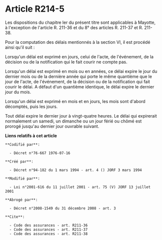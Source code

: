 # Article R214-5

Les dispositions du chapitre Ier du présent titre sont applicables à Mayotte, à l'exception de l'article R. 211-36 et du 8°
des articles R. 211-37 et R. 211-38.

Pour la computation des délais mentionnés à la section VI, il est procédé ainsi qu'il suit :

Lorsqu'un délai est exprimé en jours, celui de l'acte, de l'événement, de la décision ou de la notification qui le fait
courir ne compte pas.

Lorsqu'un délai est exprimé en mois ou en années, ce délai expire le jour du dernier mois ou de la dernière année qui porte
le même quantième que le jour de l'acte, de l'événement, de la décision ou de la notification qui fait courir le délai. A
défaut d'un quantième identique, le délai expire le dernier jour du mois.

Lorsqu'un délai est exprimé en mois et en jours, les mois sont d'abord décomptés, puis les jours.

Tout délai expire le dernier jour à vingt-quatre heures. Le délai qui expirerait normalement un samedi, un dimanche ou un
jour férié ou chômé est prorogé jusqu'au dernier jour ouvrable suivant.

**Liens relatifs à cet article**

	**Codifié par**:

	  - Décret n°76-667 1976-07-16

	**Créé par**:

	  - Décret n°94-182 du 1 mars 1994 - art. 4 () JORF 3 mars 1994

	**Modifié par**:

	  - Loi n°2001-616 du 11 juillet 2001 - art. 75 (V) JORF 13 juillet 2001

	**Abrogé par**:

	  - Décret n°2008-1549 du 31 décembre 2008 - art. 3

	**Cite**:

	  - Code des assurances - art. R211-36
	  - Code des assurances - art. R211-37
	  - Code des assurances - art. R211-38
